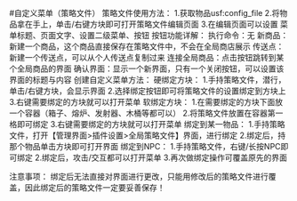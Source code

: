 #自定义菜单（策略文件）
策略文件使用方法：
	1.获取物品usf:config_file
	2.将物品拿在手上，单击/右键方块即可打开策略文件编辑页面
	3.在编辑页面可以设置 菜单标题、页面文字、设置二级菜单、按钮
按钮功能详解：
	执行命令：无
	新商品：新建一个商品，这个商品直接保存在策略文件中，不会在全局商店展示
	传送点：新建一个传送点，可以从个人传送点复制过来
	连接全局商品：点击按钮跳转到某个全局商品的界面
	确认界面：显示一个新界面，只有一个关闭按钮，可以设置该界面的标题与内容
创建自定义菜单方法：
	硬绑定方块：
		1.手持策略文件，潜行，单击/右键方块，会显示界面
		2.选择绑定按钮即可将策略文件的设置绑定到方块上
		3.右键需要绑定的方块就可以打开菜单
	软绑定方块：
		1.在需要绑定的方块下面放一个容器（箱子、熔炉、发射器、木桶等都可以）
		2.将策略文件放置在容器第一格即可绑定
		3.右键需要绑定的方块就可以打开菜单
	绑定到某一物品：
		1.手持策略文件，打开【管理界面>插件设置>全局策略文件】界面，进行绑定
		2.绑定后，持那个物品单击方块即可打开界面
	绑定到NPC：
		1.手持策略文件，右键/长按NPC即可绑定
		2.绑定后，攻击/交互都可以打开菜单
		3.再次做绑定操作可覆盖原先的界面

注意事项：
绑定后无法直接对界面进行更改，只能用修改后的策略文件进行覆盖，因此绑定后的策略文件一定要妥善保存！

